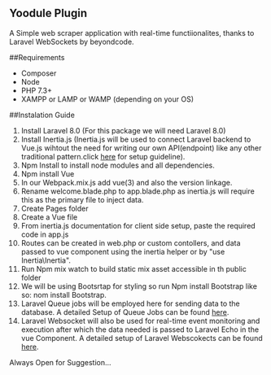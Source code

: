 ## Yoodule Plugin
A Simple web scraper application with real-time functiionalites, thanks to Laravel WebSockets by beyondcode.

##Requirements
<ul>
<li>Composer</li>
<li>Node</li>
<li>PHP 7.3+</li>
<li>XAMPP or LAMP or WAMP (depending on your OS)</li>
</ul>

##Instalation Guide
1.  Install Laravel 8.0 (For this package we will need Laravel 8.0)
2.  Install Inertia.js (Inertia.js will be used to connect Laravel backend to Vue.js wihtout the need for writing our own API(endpoint) like any other traditional           pattern.click <a href="https://inertiajs.com">here</a> for setup guideline).
3.  Npm Install to install node modules and all dependencies.
4.  Npm install Vue
5.  In our Webpack.mix.js add vue(3) and also the version linkage.
6.  Rename welcome.blade.php to app.blade.php as inertia.js will require this as the primary file to inject data.
7.  Create Pages folder 
8.  Create a Vue file
9.  From inertia.js documentation for client side setup, paste the required code in app.js
10.  Routes can be created in web.php or custom contollers, and data passed to vue component using the inertia helper or by "use Inertia\Inertia".
11.  Run Npm mix watch to build static mix asset accessible in th public folder
12.  We will be using Bootsrtap for styling so run Npm install Bootstrap like so: nom install Bootstrap.
13.  Laravel Queue jobs will be employed here for sending data to the database. A detailed Setup of Queue Jobs can be found <a href="https://beyondco.de/docs/laravel-websockets/getting-started/introduction">here</a>.
14.  Laravel Websocket will also be used for real-time event monitoring and execution after which the data needed is passed to Laravel Echo in the vue Component. A detailed setup of Laravel Webscokects can be found <a href="https://laravel.com/docs/8.x/queues">here</a>.

<p>Always Open for Suggestion...</p>
